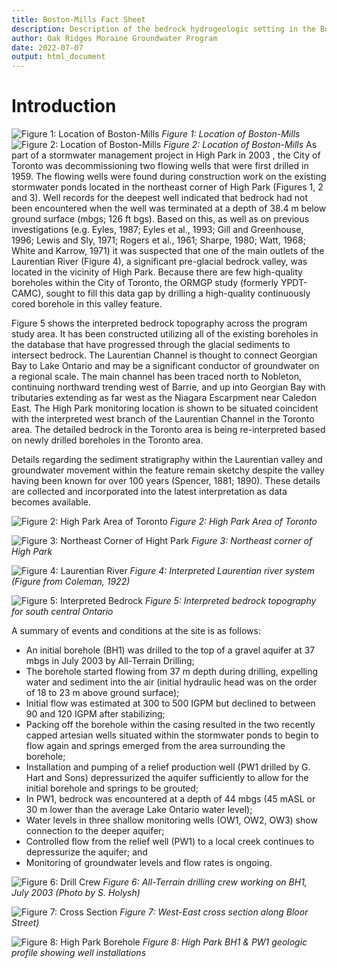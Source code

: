 ```yaml
---
title: Boston-Mills Fact Sheet
description: Description of the bedrock hydrogeologic setting in the Boston-Mills Area (Caledon East bedrock valley)
author: Oak Ridges Moraine Groundwater Program
date: 2022-07-07
output: html_document
---
```

# Introduction
![*Figure 1: Location of Boston-Mills*](https://github.com/OWRC/Boston-Mills/blob/main/Images/boston%20mill%20cover.png)
_Figure 1: Location of Boston-Mills_
![*Figure 2: Location of Boston-Mills*](https://github.com/OWRC/Boston-Mills/commit/b368e4f467919e47ce0492faab9188431b7e0c64#diff-24ad13e0b5ee26f3a4c995212ecd7ec7bc5526fef015fdd2063a2a2e2a384225)
_Figure 2: Location of Boston-Mills_
As part of a stormwater management project in High Park in 2003 , the City of Toronto was decommissioning two flowing wells that were first drilled in 1959. The flowing wells were found during construction work on the existing stormwater ponds located in the northeast corner of High Park (Figures 1, 2 and 3). Well records for the deepest well indicated that bedrock had not been encountered when the well was terminated at a depth of 38.4 m below ground surface (mbgs; 126 ft bgs). Based on this, as well as on previous investigations (e.g. Eyles, 1987; Eyles et al., 1993; Gill and Greenhouse, 1996; Lewis and Sly, 1971; Rogers et al., 1961; Sharpe, 1980; Watt, 1968; White and Karrow, 1971) it was suspected that one of the main outlets of the Laurentian River (Figure 4), a significant pre-glacial bedrock valley, was located in the vicinity of High Park. Because there are few high-quality boreholes within the City of Toronto, the ORMGP study (formerly YPDT-CAMC), sought to fill this data gap by drilling a high-quality continuously cored borehole in this valley feature.

Figure 5 shows the interpreted bedrock topography across the program study area. It has been constructed utilizing all of the existing boreholes in the database that have progressed through the glacial sediments to intersect bedrock. The Laurentian Channel is thought to connect Georgian Bay to Lake Ontario and may be a significant conductor of groundwater on a regional scale. The main channel has been traced north to Nobleton, continuing northward trending west of Barrie, and up into Georgian Bay with tributaries extending as far west as the Niagara Escarpment near Caledon East. The High Park monitoring location is shown to be situated coincident with the interpreted west branch of the Laurentian Channel in the Toronto area. The detailed bedrock in the Toronto area is being re-interpreted based on newly drilled boreholes in the Toronto area.

Details regarding the sediment stratigraphy within the Laurentian valley and groundwater movement within the feature remain sketchy despite the valley having been known for over 100 years (Spencer, 1881; 1890). These details are collected and incorporated into the latest interpretation as data becomes available. 

![*Figure 2: High Park Area of Toronto*](https://raw.githubusercontent.com/OWRC/HighPark/main/images/figure2highparkareaoftoronto.webp)
_Figure 2: High Park Area of Toronto_

![*Figure 3: Northeast Corner of Hight Park*](https://raw.githubusercontent.com/OWRC/HighPark/main/images/figure3northeastcornerhighpark.webp)
_Figure 3: Northeast corner of High Park_

![*Figure 4: Laurentian River*](https://raw.githubusercontent.com/OWRC/HighPark/main/images/figure4Laurentianriver.webp)
_Figure 4: Interpreted Laurentian river system (Figure from Coleman, 1922)_

![*Figure 5: Interpreted Bedrock*](https://raw.githubusercontent.com/OWRC/HighPark/main/images/figure5bedrocktop.webp)
_Figure 5: Interpreted bedrock topography for south central Ontario_

A summary of events and conditions at the site is as follows:
- An initial borehole (BH1) was drilled to the top of a gravel aquifer at 37 mbgs in July 2003 by All-Terrain Drilling;
- The borehole started flowing from 37 m depth during drilling, expelling water and sediment into the air (initial hydraulic head was on the order of 18 to 23 m above ground surface);
- Initial flow was estimated at 300 to 500 IGPM but declined to between 90 and 120 IGPM after stabilizing;
- Packing off the borehole within the casing resulted in the two recently capped artesian wells situated within the stormwater ponds to begin to flow again and springs emerged from the area surrounding the borehole;
- Installation and pumping of a relief production well (PW1 drilled by G. Hart and Sons) depressurized the aquifer sufficiently to allow for the initial borehole and springs to be grouted;
- In PW1, bedrock was encountered at a depth of 44 mbgs (45 mASL or 30 m lower than the average Lake Ontario water level);
- Water levels in three shallow monitoring wells (OW1, OW2, OW3) show connection to the deeper aquifer;
- Controlled flow from the relief well (PW1) to a local creek continues to depressurize the aquifer; and
- Monitoring of groundwater levels and flow rates is ongoing.

![*Figure 6: Drill Crew*](https://raw.githubusercontent.com/OWRC/HighPark/main/images/figure6drillcrew.webp)
_Figure 6: All-Terrain drilling crew working on BH1, July 2003 (Photo by S. Holysh)_

![*Figure 7: Cross Section*](https://raw.githubusercontent.com/OWRC/HighPark/main/images/figure7webloorcrosssection.webp)
_Figure 7: West-East cross section along Bloor Street)_

![*Figure 8: High Park Borehole*](https://raw.githubusercontent.com/OWRC/HighPark/main/images/figure8highparkbh.webp)
_Figure 8: High Park BH1 & PW1 geologic profile showing well installations_

